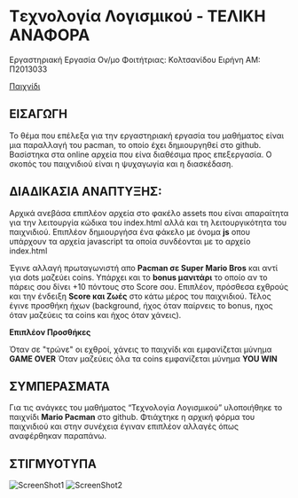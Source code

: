 # Tεχνολογία Λογισμικού - ΤΕΛΙΚΗ ΑΝΑΦΟΡΑ

Εργαστηριακή Εργασία
Ον/μο Φοιτήτριας: Κολτσανίδου Ειρήνη
ΑΜ: Π2013033

[Παιχνίδι](https://eiriniklt.github.io/pacman/index.html)

 ## ΕΙΣΑΓΩΓΗ
 
Το θέμα που επέλεξα για την εργαστηριακή εργασία του μαθήματος είναι μια παραλλαγή του pacman, το οποίο έχει δημιουργηθεί στο github. Βασίστηκα στα online αρχεία που είνα διαθέσιμα προς επεξεργασία. Ο σκοπός του παιχνιδιού είναι η ψυχαγωγία και η διασκέδαση.

## ΔΙΑΔΙΚΑΣΙΑ ΑΝΑΠΤΥΞΗΣ:

Αρχικά ανεβάσα επιπλέον αρχεία στο φακέλο assets που είναι απαραίτητα για την λειτουργία κώδικα του index.html αλλά και τη λειτουργικότητα του παιχνιδιού. Επιπλέον δημιουργήσα ένα φάκελο με όνομα **js** οπου υπάρχουν τα αρχεία javascript τα οποία συνδέονται με το αρχείο index.html

Έγινε αλλαγή πρωταγωνιστή απο **Pacman σε Super Mario Bros** και αντί για dots μαζεύει coins. Υπάρχει και το **bonus μανιτάρι** το οποίο αν το πάρεις σου δίνει +10 πόντους στο Score σου. 
Επιπλέον, πρόσθεσα εχθρούς και την ένδειξη **Score και Ζωές** στο κάτω μέρος του παιχνιδιού. Τέλος έγινε προσθήκη ήχων (background, ήχος όταν παίρνεις το bonus, ηχος όταν μαζεύεις τα coins και ήχος όταν χάνεις).
 
**Επιπλέον Προσθήκες**

Όταν σε "τρώνε" οι εχθροί, χάνεις το παιχνίδι και εμφανίζεται μύνημα **GAME OVER**
Όταν μαζεύεις όλα τα coins εμφανίζεται μύνημα **YOU WIN**


## ΣΥΜΠΕΡΑΣΜΑΤΑ

Για τις ανάγκες του μαθήματος “Τεχνολογία Λογισμικού” υλοποιήθηκε το παιχνίδι **Mario Pacman** στο github. 
Φτιάχτηκε η αρχική φόρμα του παιχνιδιού και στην συνέχεια έγιναν επιπλέον αλλαγές όπως αναφέρθηκαν παραπάνω.

## ΣΤΙΓΜΥΟΤΥΠΑ

![ScreenShot1](https://raw.githubusercontent.com/eiriniklt/pacman/gh-pages/assets/win.png)
![ScreenShot2](https://raw.githubusercontent.com/eiriniklt/pacman/gh-pages/assets/gameover.png)
